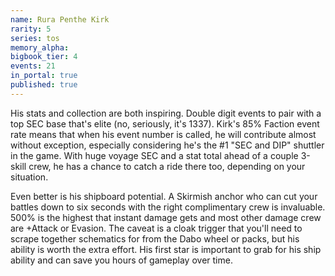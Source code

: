 ```yaml
---
name: Rura Penthe Kirk
rarity: 5
series: tos
memory_alpha:
bigbook_tier: 4
events: 21
in_portal: true
published: true
---
```


His stats and collection are both inspiring. Double digit events to pair with a top SEC base that's elite (no, seriously, it's 1337). Kirk's 85% Faction event rate means that when his event number is called, he will contribute almost without exception, especially considering he's the #1 "SEC and DIP" shuttler in the game. With huge voyage SEC and a stat total ahead of a couple 3-skill crew, he has a chance to catch a ride there too, depending on your situation.

Even better is his shipboard potential. A Skirmish anchor who can cut your battles down to six seconds with the right complimentary crew is invaluable. 500% is the highest that instant damage gets and most other damage crew are +Attack or Evasion. The caveat is a cloak trigger that you'll need to scrape together schematics for from the Dabo wheel or packs, but his ability is worth the extra effort. His first star is important to grab for his ship ability and can save you hours of gameplay over time.
